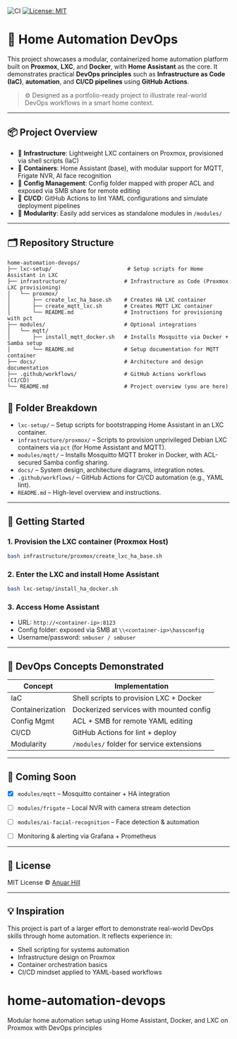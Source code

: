 
![CI](https://github.com/anuarhill/home-automation-devops/actions/workflows/yaml-lint.yml/badge.svg)
[![License: MIT](https://img.shields.io/badge/License-MIT-yellow.svg)](https://opensource.org/licenses/MIT)


# 🏡 Home Automation DevOps

This project showcases a modular, containerized home automation platform built on **Proxmox**, **LXC**, and **Docker**, with **Home Assistant** as the core. It demonstrates practical **DevOps principles** such as **Infrastructure as Code (IaC)**, **automation**, and **CI/CD pipelines** using **GitHub Actions**.

> ⚙️ Designed as a portfolio-ready project to illustrate real-world DevOps workflows in a smart home context.

---

## 📦 Project Overview

- 🧱 **Infrastructure**: Lightweight LXC containers on Proxmox, provisioned via shell scripts (IaC)
- 🐳 **Containers**: Home Assistant (base), with modular support for MQTT, Frigate NVR, AI face recognition
- 📁 **Config Management**: Config folder mapped with proper ACL and exposed via SMB share for remote editing
- 🚀 **CI/CD**: GitHub Actions to lint YAML configurations and simulate deployment pipelines
- 🔌 **Modularity**: Easily add services as standalone modules in `/modules/`

---

## 🗂️ Repository Structure

```
home-automation-devops/
├── lxc-setup/                        # Setup scripts for Home Assistant in LXC
├── infrastructure/                  # Infrastructure as Code (Proxmox LXC provisioning)
│   └── proxmox/
│       ├── create_lxc_ha_base.sh    # Creates HA LXC container
│       ├── create_mqtt_lxc.sh       # Creates MQTT LXC container
│       └── README.md                # Instructions for provisioning with pct
├── modules/                         # Optional integrations
│   └── mqtt/
│       ├── install_mqtt_docker.sh   # Installs Mosquitto via Docker + Samba setup
│       └── README.md                # Setup documentation for MQTT container
├── docs/                            # Architecture and design documentation
├── .github/workflows/               # GitHub Actions workflows (CI/CD)
└── README.md                        # Project overview (you are here)

```

## 📁 Folder Breakdown

- `lxc-setup/` – Setup scripts for bootstrapping Home Assistant in an LXC container.
- `infrastructure/proxmox/` – Scripts to provision unprivileged Debian LXC containers via `pct` (for Home Assistant and MQTT).
- `modules/mqtt/` – Installs Mosquitto MQTT broker in Docker, with ACL-secured Samba config sharing.
- `docs/` – System design, architecture diagrams, integration notes.
- `.github/workflows/` – GitHub Actions for CI/CD automation (e.g., YAML lint).
- `README.md` – High-level overview and instructions.


---

## 🚀 Getting Started

### 1. Provision the LXC container (Proxmox Host)
```bash
bash infrastructure/proxmox/create_lxc_ha_base.sh
```

### 2. Enter the LXC and install Home Assistant
```bash
bash lxc-setup/install_ha_docker.sh
```

### 3. Access Home Assistant
- URL: `http://<container-ip>:8123`
- Config folder: exposed via SMB at `\\<container-ip>\hassconfig`
- Username/password: `smbuser / smbuser`

---

## 🧠 DevOps Concepts Demonstrated

| Concept           | Implementation                          |
|------------------|------------------------------------------|
| IaC              | Shell scripts to provision LXC + Docker  |
| Containerization | Dockerized services with mounted config  |
| Config Mgmt      | ACL + SMB for remote YAML editing        |
| CI/CD            | GitHub Actions for lint + deploy         |
| Modularity       | `/modules/` folder for service extensions|

---

## 🔧 Coming Soon

- [x] `modules/mqtt` – Mosquitto container + HA integration
- [ ] `modules/frigate` – Local NVR with camera stream detection
- [ ] `modules/ai-facial-recognition` – Face detection & automation
- [ ] Monitoring & alerting via Grafana + Prometheus


---

## 🪪 License

MIT License © [Anuar Hill](https://github.com/anuarhill)

---

## 💡 Inspiration

This project is part of a larger effort to demonstrate real-world DevOps skills through home automation. It reflects experience in:
- Shell scripting for systems automation
- Infrastructure design on Proxmox
- Container orchestration basics
- CI/CD mindset applied to YAML-based workflows


# home-automation-devops
Modular home automation setup using Home Assistant, Docker, and LXC on Proxmox with DevOps principles
